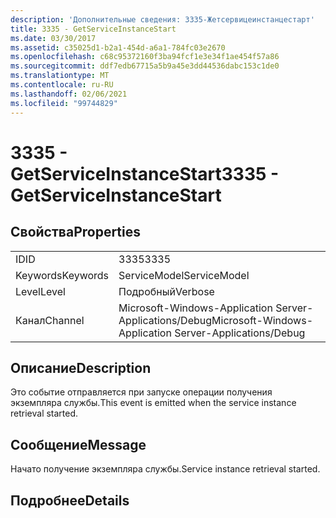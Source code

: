 ```yaml
---
description: 'Дополнительные сведения: 3335-Жетсервицеинстанцестарт'
title: 3335 - GetServiceInstanceStart
ms.date: 03/30/2017
ms.assetid: c35025d1-b2a1-454d-a6a1-784fc03e2670
ms.openlocfilehash: c68c95372160f3ba94fcf1e3e34f1ae454f57a86
ms.sourcegitcommit: ddf7edb67715a5b9a45e3dd44536dabc153c1de0
ms.translationtype: MT
ms.contentlocale: ru-RU
ms.lasthandoff: 02/06/2021
ms.locfileid: "99744829"
---
```

# <a name="3335---getserviceinstancestart"></a><span data-ttu-id="cc908-103">3335 - GetServiceInstanceStart</span><span class="sxs-lookup"><span data-stu-id="cc908-103">3335 - GetServiceInstanceStart</span></span>

## <a name="properties"></a><span data-ttu-id="cc908-104">Свойства</span><span class="sxs-lookup"><span data-stu-id="cc908-104">Properties</span></span>  
  
|||  
|-|-|  
|<span data-ttu-id="cc908-105">ID</span><span class="sxs-lookup"><span data-stu-id="cc908-105">ID</span></span>|<span data-ttu-id="cc908-106">3335</span><span class="sxs-lookup"><span data-stu-id="cc908-106">3335</span></span>|  
|<span data-ttu-id="cc908-107">Keywords</span><span class="sxs-lookup"><span data-stu-id="cc908-107">Keywords</span></span>|<span data-ttu-id="cc908-108">ServiceModel</span><span class="sxs-lookup"><span data-stu-id="cc908-108">ServiceModel</span></span>|  
|<span data-ttu-id="cc908-109">Level</span><span class="sxs-lookup"><span data-stu-id="cc908-109">Level</span></span>|<span data-ttu-id="cc908-110">Подробный</span><span class="sxs-lookup"><span data-stu-id="cc908-110">Verbose</span></span>|  
|<span data-ttu-id="cc908-111">Канал</span><span class="sxs-lookup"><span data-stu-id="cc908-111">Channel</span></span>|<span data-ttu-id="cc908-112">Microsoft-Windows-Application Server-Applications/Debug</span><span class="sxs-lookup"><span data-stu-id="cc908-112">Microsoft-Windows-Application Server-Applications/Debug</span></span>|  
  
## <a name="description"></a><span data-ttu-id="cc908-113">Описание</span><span class="sxs-lookup"><span data-stu-id="cc908-113">Description</span></span>  

 <span data-ttu-id="cc908-114">Это событие отправляется при запуске операции получения экземпляра службы.</span><span class="sxs-lookup"><span data-stu-id="cc908-114">This event is emitted when the service instance retrieval started.</span></span>  
  
## <a name="message"></a><span data-ttu-id="cc908-115">Сообщение</span><span class="sxs-lookup"><span data-stu-id="cc908-115">Message</span></span>  

 <span data-ttu-id="cc908-116">Начато получение экземпляра службы.</span><span class="sxs-lookup"><span data-stu-id="cc908-116">Service instance retrieval started.</span></span>  
  
## <a name="details"></a><span data-ttu-id="cc908-117">Подробнее</span><span class="sxs-lookup"><span data-stu-id="cc908-117">Details</span></span>
